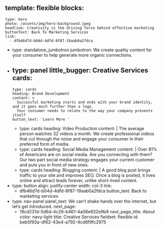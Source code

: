 template: flexible
blocks:
  - 
    type: hero
    photo: /assets/img/hero-background.jpeg
    headline: Creativity is the driving force behind effective marketing
    buttonText: Back To Marketing Services
    link:
      - dfb46d7d-b04d-4dfd-8f87-19aab0a2fdca
  - 
    type: standalone_jumbotron
    jumbotron: We create quality content for your consumer to help generate more organic connections.
  - 
    type: panel
    little_bugger: Creative Services
    cards:
      - 
        type: cards
        heading: Brand Development
        content: >
          Successful marketing starts and ends with your brand identity, and it goes much further than a logo.
          Your consumer needs to relate to the way your company presents itself
        button_text: 'Learn More '
      - 
        type: cards
        heading: Video Production
        content: |
          The average person watches 32
          videos a month. We create professional
          videos that cut through the
          noise and engage your consumer in
          their preferred form of media.
      - 
        type: cards
        heading: Social Media Management
        content: |
          Over 81% of Americans are on
          social media. Are you connecting
          with them? Our two part social
          media strategy engages your current
          customer and puts you in front
          of new ones.
      - 
        type: cards
        heading: Blogging
        content: |
          A good blog post brings traffic to
          your site and improves SEO. Once
          a blog is posted, it lives online and
          attract leads forever, unlike
          short-lived content.
  - 
    type: button
    align: justify-center
    width: col-3
    link:
      - dfb46d7d-b04d-4dfd-8f87-19aab0a2fdca
    button_text: Back to marketing services
  - 
    type: nav-panel
    panel_text: We can’t shake hands over the internet, but let’s get introduced.
    next_page:
      - 19cd231d-5d6d-4c28-b461-4a08e832e9b8
    next_page_title: About
    color: navy-light
title: Creative Services
fieldset: flexible
id: beb5f93a-df62-43e4-a792-4cd6f9fc2975

